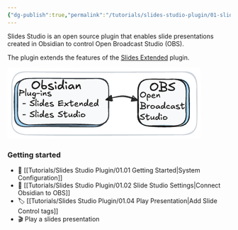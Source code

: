 ```yaml
---
{"dg-publish":true,"permalink":"/tutorials/slides-studio-plugin/01-slides-studio-plugin/","noteIcon":""}
---
```



Slides Studio is an open source plugin that enables slide presentations created in Obsidian to control Open Broadcast Studio (OBS).

The plugin extends the features of the [Slides Extended](https://github.com/ebullient/obsidian-slides-extended) plugin.  

![Obsidain to OBS.excalidraw.png](/img/user/Excalidraw/Obsidain%20to%20OBS.excalidraw.png)

### Getting started

- 🔧 [[Tutorials/Slides Studio Plugin/01.01 Getting Started\|System Configuration]]
- 🔌 [[Tutorials/Slides Studio Plugin/01.02 Slide Studio Settings\|Connect Obsidian to OBS]]
- 🏷️ [[Tutorials/Slides Studio Plugin/01.04 Play Presentation\|Add Slide Control tags]]
- 🎬 Play a slides presentation


